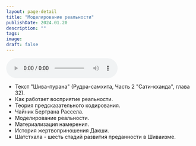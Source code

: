 ```yaml
---
layout: page-detail
title: "Моделирование реальности"
publishDate: 2024.01.20
description: ""
tags:
image:
draft: false
---
```


<audio title="2024.01.20 - Моделирование реальности.mp3" src="https://filer-api.advayta.org/v1.0/public/files/74950" controls=""></audio>

* Текст "Шива-пурана" (Рудра-самхита, Часть 2 "Сати-кханда", глава 32).
* Как работает восприятие реальности.
* Теория предсказательного кодирования.
* Чайник Бертрана Рассела.
* Моделирование реальности.
* Материализация намерения.
* История жертвоприношения Дакши.
* Шатстхала - шесть стадий развития преданности в Шиваизме.

  
